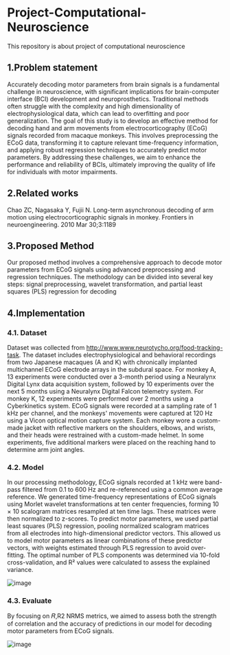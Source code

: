 # Project-Computational-Neuroscience
This repository is about project of computational neuroscience 

## 1.Problem statement
  Accurately decoding motor parameters from brain signals is a fundamental challenge in neuroscience, with significant implications for brain-computer interface (BCI) development and neuroprosthetics. Traditional methods often struggle with the complexity and high dimensionality of electrophysiological data, which can lead to overfitting and poor generalization. The goal of this study is to develop an effective method for decoding hand and arm movements from electrocorticography (ECoG) signals recorded from macaque monkeys. This involves preprocessing the ECoG data, transforming it to capture relevant time-frequency information, and applying robust regression techniques to accurately predict motor parameters. By addressing these challenges, we aim to enhance the performance and reliability of BCIs, ultimately improving the quality of life for individuals with motor impairments.

## 2.Related works
  Chao ZC, Nagasaka Y, Fujii N. Long-term asynchronous decoding of arm motion using electrocorticographic signals in monkey. Frontiers in neuroengineering. 2010 Mar 30;3:1189

## 3.Proposed Method
Our proposed method involves a comprehensive approach to decode motor parameters from ECoG signals using advanced preprocessing and regression techniques. The methodology can be divided into several key steps: signal preprocessing, wavelet transformation, and partial least squares (PLS) regression for decoding

## 4.Implementation

### 4.1. Dataset
Dataset was collected from http://www.www.neurotycho.org/food-tracking-task.
The dataset includes electrophysiological and behavioral recordings from two Japanese macaques (A and K) with chronically implanted multichannel ECoG electrode arrays in the subdural space. For monkey A, 13 experiments were conducted over a 3-month period using a Neuralynx Digital Lynx data acquisition system, followed by 10 experiments over the next 5 months using a Neuralynx Digital Falcon telemetry system. For monkey K, 12 experiments were performed over 2 months using a Cyberkinetics system. ECoG signals were recorded at a sampling rate of 1 kHz per channel, and the monkeys' movements were captured at 120 Hz using a Vicon optical motion capture system.
Each monkey wore a custom-made jacket with reflective markers on the shoulders, elbows, and wrists, and their heads were restrained with a custom-made helmet. In some experiments, five additional markers were placed on the reaching hand to determine arm joint angles.

### 4.2. Model
In our processing methodology, ECoG signals recorded at 1 kHz were band-pass filtered from 0.1 to 600 Hz and re-referenced using a common average reference. 
We generated time-frequency representations of ECoG signals using Morlet wavelet transformations at ten center frequencies, forming 10 × 10 scalogram matrices resampled at ten time lags. These matrices were then normalized to z-scores. To predict motor parameters, we used partial least squares (PLS) regression, pooling normalized scalogram matrices from all electrodes into high-dimensional predictor vectors. This allowed us to model motor parameters as linear combinations of these predictor vectors, with weights estimated through PLS regression to avoid over-fitting. The optimal number of PLS components was determined via 10-fold cross-validation, and R² values were calculated to assess the explained variance.

![image](https://github.com/FatemehEsmaeili/Project_computationalNeuroscience/assets/59010636/54464c4e-aabd-40fa-bf8c-1060139ddbf8)

### 4.3. Evaluate
By focusing on 𝑅,R2 NRMS metrics, we aimed to assess both the strength of correlation and the accuracy of predictions in our model for decoding motor parameters from ECoG signals.

![image](https://github.com/FatemehEsmaeili/Project_computationalNeuroscience/assets/59010636/58f60b97-ebf0-4f67-8bb4-b08ea8e80041)




